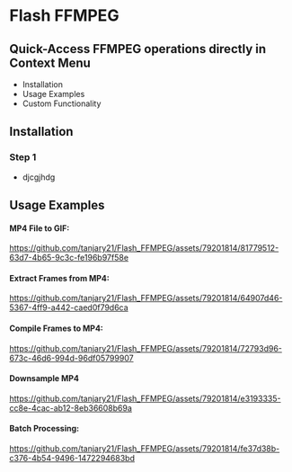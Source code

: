 # Flash FFMPEG
## Quick-Access FFMPEG operations directly in Context Menu 

* Installation
* Usage Examples
* Custom Functionality

## Installation
### Step 1
* djcgjhdg

## Usage Examples
#### MP4 File to GIF:
https://github.com/tanjary21/Flash_FFMPEG/assets/79201814/81779512-63d7-4b65-9c3c-fe196b97f58e

#### Extract Frames from MP4:
https://github.com/tanjary21/Flash_FFMPEG/assets/79201814/64907d46-5367-4ff9-a442-caed0f79d6ca

#### Compile Frames to MP4:
https://github.com/tanjary21/Flash_FFMPEG/assets/79201814/72793d96-673c-46d6-994d-96df05799907

#### Downsample MP4
https://github.com/tanjary21/Flash_FFMPEG/assets/79201814/e3193335-cc8e-4cac-ab12-8eb36608b69a

#### Batch Processing:
https://github.com/tanjary21/Flash_FFMPEG/assets/79201814/fe37d38b-c376-4b54-9496-1472294683bd
